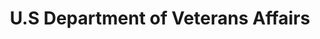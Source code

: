 ---
title: U.S Department of Veterans Affairs
abbr: VA
link: https://www.va.gov/
startYear: 
image: /assets/images/agency_logos/VA-logo.png
---  